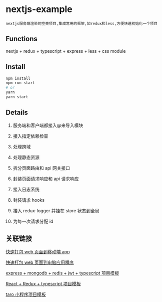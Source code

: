 # nextjs-example

`nextjs服务端渲染的空壳项目,集成常用的框架,如redux和less,方便快速初始化一个项目`

## Functions

nextjs + redux + typescript + express + less + css module

## Install

```bash
npm install
npm run start
# or
yarn
yarn start
```

## Details

1. 服务端和客户端都接入@来导入模块

2. 接入指定依赖检查

3. 处理跨域

4. 处理静态资源

5. 拆分页面路由和 api 网关接口

6. 封装页面请求响应和 api 请求响应

7. 接入日志系统

8. 封装请求 hooks

9. 接入 redux-logger 并挂在 store 状态到全局

10. 为每一次请求分配 id

## 关联链接

[快速打包 web 页面到移动端 app](https://github.com/zhoushoujian/cordova-template)

[快速打包 web 页面到电脑应用程序](https://github.com/zhoushoujian/electron-template)

[express + mongodb + redis + jwt + typescript 项目模板](https://github.com/zhoushoujian/typescript-express-templates)

[React + Redux + typescript 项目模板](https://github.com/zhoushoujian/typescript-react-templates)

[taro 小程序项目模板](https://github.com/zhoushoujian/taro)
